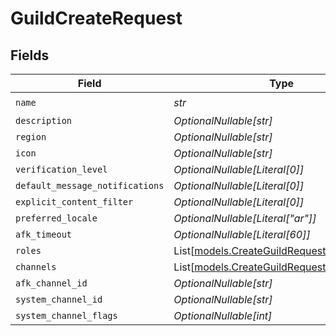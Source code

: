 # GuildCreateRequest


## Fields

| Field                                                                                    | Type                                                                                     | Required                                                                                 | Description                                                                              |
| ---------------------------------------------------------------------------------------- | ---------------------------------------------------------------------------------------- | ---------------------------------------------------------------------------------------- | ---------------------------------------------------------------------------------------- |
| `name`                                                                                   | *str*                                                                                    | :heavy_check_mark:                                                                       | N/A                                                                                      |
| `description`                                                                            | *OptionalNullable[str]*                                                                  | :heavy_minus_sign:                                                                       | N/A                                                                                      |
| `region`                                                                                 | *OptionalNullable[str]*                                                                  | :heavy_minus_sign:                                                                       | N/A                                                                                      |
| `icon`                                                                                   | *OptionalNullable[str]*                                                                  | :heavy_minus_sign:                                                                       | N/A                                                                                      |
| `verification_level`                                                                     | *OptionalNullable[Literal[0]]*                                                           | :heavy_minus_sign:                                                                       | N/A                                                                                      |
| `default_message_notifications`                                                          | *OptionalNullable[Literal[0]]*                                                           | :heavy_minus_sign:                                                                       | N/A                                                                                      |
| `explicit_content_filter`                                                                | *OptionalNullable[Literal[0]]*                                                           | :heavy_minus_sign:                                                                       | N/A                                                                                      |
| `preferred_locale`                                                                       | *OptionalNullable[Literal["ar"]]*                                                        | :heavy_minus_sign:                                                                       | N/A                                                                                      |
| `afk_timeout`                                                                            | *OptionalNullable[Literal[60]]*                                                          | :heavy_minus_sign:                                                                       | N/A                                                                                      |
| `roles`                                                                                  | List[[models.CreateGuildRequestRoleItem](../models/createguildrequestroleitem.md)]       | :heavy_minus_sign:                                                                       | N/A                                                                                      |
| `channels`                                                                               | List[[models.CreateGuildRequestChannelItem](../models/createguildrequestchannelitem.md)] | :heavy_minus_sign:                                                                       | N/A                                                                                      |
| `afk_channel_id`                                                                         | *OptionalNullable[str]*                                                                  | :heavy_minus_sign:                                                                       | N/A                                                                                      |
| `system_channel_id`                                                                      | *OptionalNullable[str]*                                                                  | :heavy_minus_sign:                                                                       | N/A                                                                                      |
| `system_channel_flags`                                                                   | *OptionalNullable[int]*                                                                  | :heavy_minus_sign:                                                                       | N/A                                                                                      |